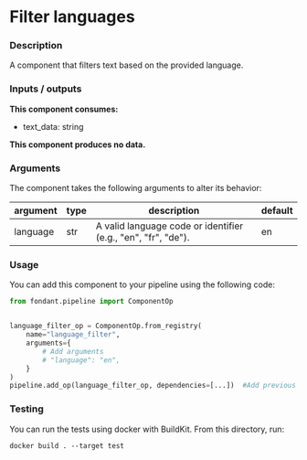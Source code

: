 # Filter languages

### Description
A component that filters text based on the provided language.

### Inputs / outputs

**This component consumes:**

- text_data: string

**This component produces no data.**

### Arguments

The component takes the following arguments to alter its behavior:

| argument | type | description | default |
| -------- | ---- | ----------- | ------- |
| language | str | A valid language code or identifier (e.g., "en", "fr", "de"). | en |

### Usage

You can add this component to your pipeline using the following code:

```python
from fondant.pipeline import ComponentOp


language_filter_op = ComponentOp.from_registry(
    name="language_filter",
    arguments={
        # Add arguments
        # "language": "en",
    }
)
pipeline.add_op(language_filter_op, dependencies=[...])  #Add previous component as dependency
```

### Testing

You can run the tests using docker with BuildKit. From this directory, run:
```
docker build . --target test
```
